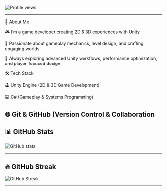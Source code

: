 

![Profile views](https://komarev.com/ghpvc/?username=fenerbahce17&color=blue)

---

👾 About Me

🎮 I’m a game developer creating 2D & 3D experiences with Unity

🧩 Passionate about gameplay mechanics, level design, and crafting engaging worlds

🚀 Always exploring advanced Unity workflows, performance optimization, and player-focused design

🛠️ Tech Stack

🕹️ Unity Engine (2D & 3D Game Development)

💻 C# (Gameplay & Systems Programming)

🌐 Git & GitHub (Version Control & Collaboration
---

## 📊 GitHub Stats
![GitHub stats](https://github-readme-stats.vercel.app/api?username=fenerbahce17&show_icons=true&theme=tokyonight)

---

## 🔥 GitHub Streak
![GitHub Streak](https://github-readme-streak-stats.herokuapp.com/?user=fenerbahce17&theme=tokyonight)

---
